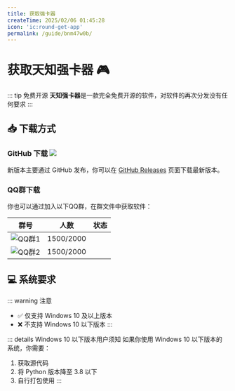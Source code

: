 ```yaml
---
title: 获取强卡器
createTime: 2025/02/06 01:45:28
icon: 'ic:round-get-app'
permalink: /guide/bnm47w0b/
---
```


# 获取天知强卡器 🎮

::: tip 免费开源
**天知强卡器**是一款完全免费开源的软件，对软件的再次分发没有任何要求
:::

## 📥 下载方式

### GitHub 下载 <Badge text="推荐" type="tip"/> [![](https://img.shields.io/github/downloads/a1929238/tenchi-cards-enhancer/total?color=4e4c97)](https://github.com/a1929238/tenchi-cards-enhancer/releases)

新版本主要通过 GitHub 发布，你可以在 [GitHub Releases](https://github.com/a1929238/tenchi-cards-enhancer/releases) 页面下载最新版本。

### QQ群下载 <Badge text="备选" type="warning"/>

你也可以通过加入以下QQ群，在群文件中获取软件：

| 群号 | 人数 | 状态 |
|:---:|:---:|:---:|
| ![QQ群1](https://img.shields.io/badge/QQ%201群-786921130-4e4c97?logo=tencent-qq) | 1500/2000 | <Badge text="推荐加入" type="tip"/> |
| ![QQ群2](https://img.shields.io/badge/QQ%202群-142272678-4e4c97?logo=tencent-qq) | 1500/2000 | <Badge text="推荐加入" type="tip"/> |

## 💻 系统要求

::: warning 注意
- ✅ 仅支持 Windows 10 及以上版本
- ❌ 不支持 Windows 10 以下版本
:::

::: details Windows 10 以下版本用户须知
如果你使用 Windows 10 以下版本的系统，你需要：
1. 获取源代码
2. 将 Python 版本降至 3.8 以下
3. 自行打包使用
:::
  